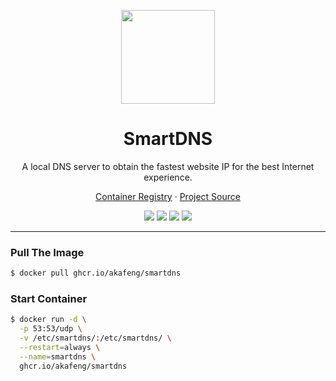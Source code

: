 <p align="center">
    <img src="https://github.com/pymumu/smartdns/raw/master/doc/smartdns.png" width="150" />
</p>

<h1 align="center">SmartDNS</h1>

<p align="center">A local DNS server to obtain the fastest website IP for the best Internet experience.</p>

<p align="center">
    <a href="https://ghcr.io/akafeng/smartdns">Container Registry</a> ·
    <a href="https://github.com/pymumu/smartdns">Project Source</a>
</p>

<p align="center">
    <img src="https://img.shields.io/github/actions/workflow/status/akafeng/docker-smartdns/push.yml?branch=main" />
    <img src="https://img.shields.io/github/last-commit/akafeng/docker-smartdns" />
    <img src="https://img.shields.io/github/v/release/akafeng/docker-smartdns" />
    <img src="https://img.shields.io/github/release-date/akafeng/docker-smartdns" />
</p>

---

### Pull The Image

```bash
$ docker pull ghcr.io/akafeng/smartdns
```

### Start Container

```bash
$ docker run -d \
  -p 53:53/udp \
  -v /etc/smartdns/:/etc/smartdns/ \
  --restart=always \
  --name=smartdns \
  ghcr.io/akafeng/smartdns
```
